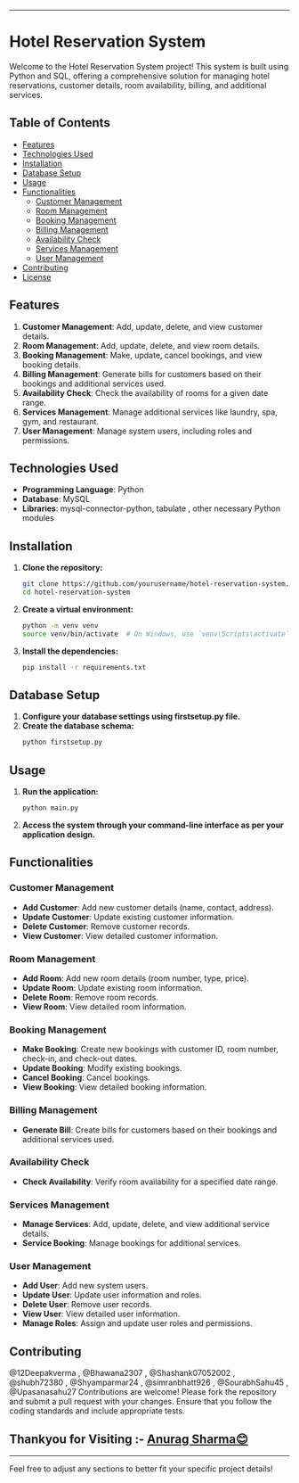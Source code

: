 
---

# Hotel Reservation System

Welcome to the Hotel Reservation System project! This system is built using Python and SQL, offering a comprehensive solution for managing hotel reservations, customer details, room availability, billing, and additional services.

## Table of Contents
- [Features](#features)
- [Technologies Used](#technologies-used)
- [Installation](#installation)
- [Database Setup](#database-setup)
- [Usage](#usage)
- [Functionalities](#functionalities)
  - [Customer Management](#customer-management)
  - [Room Management](#room-management)
  - [Booking Management](#booking-management)
  - [Billing Management](#billing-management)
  - [Availability Check](#availability-check)
  - [Services Management](#services-management)
  - [User Management](#user-management)
- [Contributing](#contributing)
- [License](#license)

## Features

1. **Customer Management**: Add, update, delete, and view customer details.
2. **Room Management**: Add, update, delete, and view room details.
3. **Booking Management**: Make, update, cancel bookings, and view booking details.
4. **Billing Management**: Generate bills for customers based on their bookings and additional services used.
5. **Availability Check**: Check the availability of rooms for a given date range.
6. **Services Management**: Manage additional services like laundry, spa, gym, and restaurant.
7. **User Management**: Manage system users, including roles and permissions.

## Technologies Used

- **Programming Language**: Python
- **Database**: MySQL
- **Libraries**: mysql-connector-python, tabulate , other necessary Python modules

## Installation

1. **Clone the repository:**
   ```bash
   git clone https://github.com/yourusername/hotel-reservation-system.git
   cd hotel-reservation-system
   ```

2. **Create a virtual environment:**
   ```bash
   python -m venv venv
   source venv/bin/activate  # On Windows, use `venv\Scripts\activate`
   ```

3. **Install the dependencies:**
   ```bash
   pip install -r requirements.txt
   ```

## Database Setup

1. **Configure your database settings using firstsetup.py file.**
2. **Create the database schema:**
   ```bash
   python firstsetup.py
   ```

## Usage

1. **Run the application:**
   ```bash
   python main.py
   ```

2. **Access the system through your command-line interface as per your application design.**

## Functionalities

### Customer Management

- **Add Customer**: Add new customer details (name, contact, address).
- **Update Customer**: Update existing customer information.
- **Delete Customer**: Remove customer records.
- **View Customer**: View detailed customer information.

### Room Management

- **Add Room**: Add new room details (room number, type, price).
- **Update Room**: Update existing room information.
- **Delete Room**: Remove room records.
- **View Room**: View detailed room information.

### Booking Management

- **Make Booking**: Create new bookings with customer ID, room number, check-in, and check-out dates.
- **Update Booking**: Modify existing bookings.
- **Cancel Booking**: Cancel bookings.
- **View Booking**: View detailed booking information.

### Billing Management

- **Generate Bill**: Create bills for customers based on their bookings and additional services used.

### Availability Check

- **Check Availability**: Verify room availability for a specified date range.

### Services Management

- **Manage Services**: Add, update, delete, and view additional service details.
- **Service Booking**: Manage bookings for additional services.

### User Management

- **Add User**: Add new system users.
- **Update User**: Update user information and roles.
- **Delete User**: Remove user records.
- **View User**: View detailed user information.
- **Manage Roles**: Assign and update user roles and permissions.



## Contributing
@12Deepakverma , @Bhawana2307 , @Shashank07052002 , @shubh72380 , @Shyamparmar24 , @simranbhatt926 , @SourabhSahu45 , @Upasanasahu27
Contributions are welcome! Please fork the repository and submit a pull request with your changes. Ensure that you follow the coding standards and include appropriate tests.

## Thankyou for Visiting :- [Anurag Sharma😊](https://github.com/decoderanu11)


---

Feel free to adjust any sections to better fit your specific project details!

